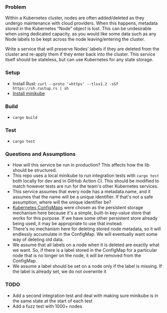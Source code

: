 ### Problem
Within a Kubernetes cluster, nodes are often added/deleted as they undergo maintenance with cloud providers. When this happens, metadata stored in the Kubernetes “Node” object is lost. This can be undesirable when using dedicated capacity, as you would like some data such as any Node labels to be kept across the node leaving/entering the cluster.

Write a service that will preserve Nodes’ labels if they are deleted from the cluster and re-apply them if they enter back into the cluster. This service itself should be stateless, but can use Kubernetes for any state storage.

### Setup
- Install Rust: `curl --proto '=https' --tlsv1.2 -sSf https://sh.rustup.rs | sh`
- [Install minikube](https://minikube.sigs.k8s.io/docs/start/)

### Build
- `cargo build`

### Test
- `cargo test`

### Questions and Assumptions
- How will this service be run in production? This affects how the lib should be structured.
- This repo uses a local minikube to run integration tests with `cargo test` both locally for dev and in GitHub Action CI. This should be modified to match however tests are run for the team's other Kubernetes services.
- This service assumes that every node has a metadata.name, and it assumes that the name will be a unique identifier. If that's not a safe assumption, where will the unique identifier be?
- [Kubernetes ConfigMaps](https://kubernetes.io/docs/concepts/configuration/configmap/) were chosen as the persistent storage mechanism here because it's a simple, built-in key-value store that works for this purpose. If we have some other persistent store already being used, it may be appropriate to use that instead.
- There's no mechanism here for deleting stored node metadata, so it will endlessly accumulate in the ConfigMap. We will eventually want some way of deleting old data.
- We assume that all labels on a node when it is deleted are exactly what we want. So, if there is a label stored in the ConfigMap for a particular node that is no longer on the node, it will be removed from the ConfigMap.
- We assume a label should be set on a node only if the label is missing. If the label is already set, we do not overwrite it

### TODO
- Add a second integration test and deal with making sure minikube is in the same state at the start of each test
- Add a fuzz test with 1000+ nodes
